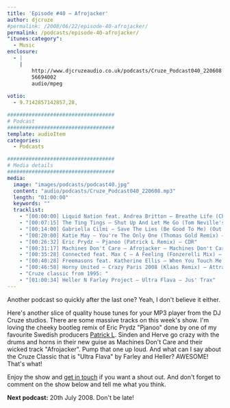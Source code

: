 ```yaml
---
title: 'Episode #40 – Afrojacker'
author: djcruze
#permalink: /2008/06/22/episode-40-afrojacker/
permalink: /podcasts/episode-40-afrojacker/
"itunes:category":
  - Music
enclosure:
  - |
    |
        http://www.djcruzeaudio.co.uk/podcasts/Cruze_Podcast040_220608.mp3
        56694002
        audio/mpeg
        
votio:
  - 9.7142857142857,28,

###################################
# Podcast
###################################
template: audioItem
categories:
  - Podcasts

###################################
# Media details
###################################
media:
  image: "images/podcasts/podcast40.jpg"
  content: "audio/podcasts/Cruze_Podcast040_220608.mp3"
  length: "01:00:00"
  keywords: ""
  tracklist:
    - "[00:00:00] Liquid Nation feat. Andrea Britton – Breathe Life (Chris Ortega & Thomas Gold Dub) – Hit! Records"
    - "[00:07:15] The Ting Tings – Shut Up And Let Me Go (Tom Neville's Keep It Quiet Dub) (Funkfinders cut-up edit) – Columbia"
    - "[00:14:00] Gabriella Cilmi – Save The Lies (Be Good To Me) (Out Of Office Remix) – Island"
    - "[00:20:00] Katie May – You're The Only One (Thomas Gold Remix) – AATW"
    - "[00:26:32] Eric Prydz – Pjanoo (Patrick L Remix) – CDR"
    - "[00:31:17] Machines Don't Care – Afrojacker – Machines Don't Care"
    - "[00:35:28] Connected feat. Max C – A Feeling (Fonzerelli Mix) – Big In Ibiza"
    - "[00:40:28] Freemasons feat. Katherine Ellis – When You Touch Me (Freemasons 2008 Club Mix) – Loaded Records"
    - "[00:46:58] Horny United – Crazy Paris 2008 (Klaas Remix) – Attractive Music"
    - "Cruze classic from 1995: "
    - "[01:00:34] Heller N Farley Project – Ultra Flava – Jus' Trax"
---
```


Another podcast so quickly after the last one? Yeah, I don't believe it either.

Here's another slice of quality house tunes for your MP3 player from the DJ Cruze studios. There are some massive tracks on this week's show. I'm loving the cheeky bootleg remix of Eric Prydz "Pjanoo" done by one of my favourite Swedish producers [Patrick L][1]. Sinden and Herve go crazy with the drums and horns in their new guise as Machines Don't Care and their wicked track "Afrojacker". Pump that one up loud. And what can I say about the Cruze Classic that is "Ultra Flava" by Farley and Heller? AWESOME! That's what!

Enjoy the show and [get in touch][2] if you want a shout out. And don't forget to comment on the show below and tell me what you think.

**Next podcast:** 20th July 2008. Don't be late!

 [1]: http://www.patrickl.se
 [2]: /cms/contact/
 [3]: http://www.djcruze.co.uk/cms/wp-content/DownloadButton.gif
 [4]: http://www.djcruzeaudio.co.uk/podcasts/Cruze_Podcast040_220608.mp3